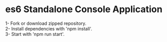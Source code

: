 <h1>es6 Standalone Console Application</h1>
<p>
  1- Fork or download zipped repository.</br>
  2- Install dependencies with 'npm install'.</br>
  3- Start with 'npm run start'.</br>
</p>
